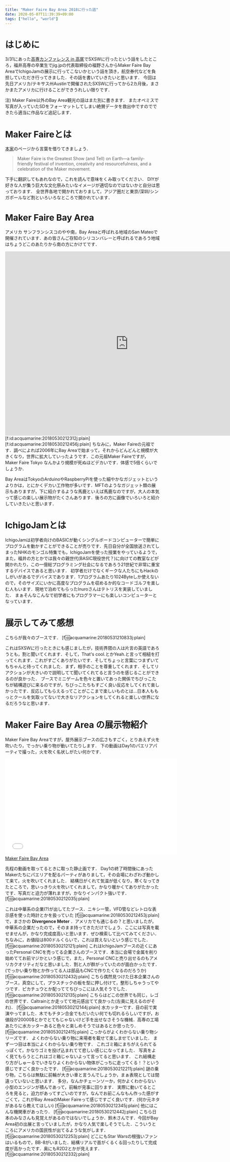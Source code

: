 ```yaml
---
title: "Maker Faire Bay Area 2018に行った話"
date: 2020-05-07T11:39:39+09:00
tags: ["hello", "world"]
---
```


# はじめに
3/31にあった[高専カンファレンス in 高尾](https://kosenconf-tokyo2018-spring.github.io/)でSXSWに行ったという話をしたところ，福井高専の卒業生でjig.jpの代表取締役の福野さんからMaker Faire Bay AreaでIchigoJamの展示に行ってこないかという話を頂き，航空券代などを負担していただき行ってきました．その話を書いていきたいと思います．
今回は先日アメリカ/テキサス州Austinで開催されたSXSWに行ってから2カ月後，まさかまたアメリカに行けることができうれしい限りです．

注)
Maker Faire以外のBay Area観光の話はまた別に書きます．
またオペミスで写真が入っていたSDをフォーマットしてしまい絶賛データを救出中ですのでできたら適当に作品など追記します．

# Maker Faireとは
[本家](https://makerfaire.com/makerfairehistory/)のページから言葉を借りてきましょう．

> Maker Faire is the Greatest Show (and Tell) on Earth—a family-friendly festival of invention, creativity and resourcefulness, and a celebration of the Maker movement.

下手に翻訳してもあれなので，これを読んで意味をくみ取ってください．
DIYが好きな人が集う巨大な文化祭みたいなイメージが適切なのではないかと自分は思っております．
全世界各地で開かれておりまして，アジア圏だと東京/深圳/シンガポールなど割といろいろなところで開かれています．

# Maker Faire Bay Area
アメリカ サンフランシスコのやや南，Bay Areaと呼ばれる地域のSan Mateoで開催されています．あの皆さんご存知のシリコンバレーと呼ばれるであろう地域はちょうどこのあたりから南の方にかけてです．
<iframe src="https://www.google.com/maps/embed?pb=!1m18!1m12!1m3!1d3163.354925330423!2d-122.30377701998177!3d37.54670087990041!2m3!1f0!2f0!3f0!3m2!1i1024!2i768!4f13.1!3m3!1m2!1s0x808f9efb728faaed%3A0x4dbaf2f9990fa19f!2z44K144Oz44O744Oe44OG44Kq44O744Kk44OZ44Oz44OI44O744K744Oz44K_44O8!5e0!3m2!1sja!2sjp!4v1527671606758" width="800" height="600" frameborder="0" style="border:0" allowfullscreen></iframe>
[f:id:acquamarine:20180530212312j:plain]
[f:id:acquamarine:20180530212456j:plain]
ちなみに，Maker  Faireの元祖です．調べによれば2006年にBay Areaで始まって，それからどんどんと規模が大きくなり，世界に拡大していったようです．この元祖Maker Faireですが，Maker Faire Tokyo なんかより規模が死ぬほどデカいです．体感で5倍くらいでしょうか．

Bay AreaはTokyoのArduinoやRaspberryPiを使った細やかなガジェットというよりかは，とにかくデカい工作物が多いです．MFTのようなガジェット類の展示もありますが，下に紹介するような馬鹿といえば馬鹿なのですが，大人の本気って感じの楽しい展示物がたくさんあります．後ろの方に画像でいろいろと紹介していきたいと思います．

# IchigoJamとは
IchigoJamは初学者向けのBASICが動くシングルボードコンピューターで簡単にプログラムを動かすことができることが売りです．先日自分が全国放送されてしまったNHKのモンゴル特集でも，IchigoJamを使った授業をやっているようで，また，福井の方とかでは我々の親世代(BASIC現役世代？)に向けての教室などが開かれたり，この一億総プログラミング社会になるであろう21世紀で非常に重宝するデバイスであると思います．
初学者だけでなくギークな人たちにもHackのしがいがあるでデバイスであります．1プログラムあたり1024Byteしか使えないので，そのサイズにいかに高度なプログラムを収めるか的なコードゴルフを楽しむ人もいます．現地で泊めてもらったInuroさんはテトリスを実装していました．
まぁそんなこんなで初学者にもプログラマーにも楽しいコンピューターとなっています．



# 展示してみて感想


こちらが我々のブースです．
[f:id:acquamarine:20180531210833j:plain]


これはSXSWに行ったときにも感じましたが，技術界隈の人は片言の英語であろうとも，割と聞いてくれます．そして，That's cool.とかYeah.と言って相槌を打ってくれます．これがすごくありがたいです．そしてちょっと言葉につまずいてもちゃんと待ってくれました．まず，相手のことを尊重してくれます．そしてリアクションが大きいので説明してて聞いてくれてると言うのを感じることができるのが良かった．
ブースでミニゲームを色々と置いてあった関係でちびっこたちが結構遊びに来るのですが，ちびっこたちもすごく良い反応をしてくれて楽しかったです．反応してもらえるってことがここまで楽しいものとは...日本人ももっとクールを気取ってないで大きなリアクションをしてくれると楽しい世界になるだろうなと思います．


# Maker Faire Bay Area の展示物紹介

Maker Faire Bay Areaですが，屋外展示ブースの広さもすごく，とりあえず火を吹いたり，でっかい乗り物が動いてたりします．
下の動画はDay1のパエリアパーティで撮った，火を吹く名状しがたい何かです．
<iframe width="560" height="315" frameborder="0" allowfullscreen="" src="//www.youtube.com/embed/X65uFilrl8Y"></iframe><br><a href="https://youtube.com/watch?v=X65uFilrl8Y">Maker Faire Bay Area</a>

先程の動画を取ってるときに取った静止画です．
Day1の終了時間後にあったMakerたちにパエリアを配るパーティがありまして，その会場にわざわざ動かして来て，火を吹いてくれました．
結構日がくれて気温が低くなり，寒くなってきたところで，思いっきり火を吹いてくれまして，かなり暖かくてありがたかったです．写真だと迫力が薄れますが，かなりインパクト強いです．
[f:id:acquamarine:20180530212035j:plain]

これは中華系の企業(?)が出してたブース．ニキシー管，VFD管などレトロな表示感を使った時計とかを扱っていた
[f:id:acquamarine:20180530212453j:plain]
で，まさかの **Divergence Meter** ．アメリカでも通じるの？と思いましたが，中華系の企業だったので，そのまま持ってきただけでしょう．ここには写真を載せませんが，かなり完成度高いと思います．ぜひ検索して比べてみてください．ちなみに，お値段は800ドルくらいで，これは買えないという感じでした．
[f:id:acquamarine:20180530212121j:plain]
これはIchigoJamブースの近くにあったPersonal CNCを売ってる企業さんのブースです．本当に会場で金属を削り始めててお前マジかという感じで，また，Personal CNCと売り出せるのもアメリカクオリティだなと思いました．割と人が群がっていたのが面白かったです．(でっかい乗り物とか作ってる人は部品もCNCで作りたくなるのだろうか)
[f:id:acquamarine:20180530212432j:plain]
こちら偶然見つけた日本企業さんのブース，真空にして，プラスチックの板を型に押し付けて，整形しちゃうってやつです．ピカチュウとか配っててちびっこには人気そうでした．
[f:id:acquamarine:20180530212135j:plain]
こちらはどこの世界でも同じ，レゴの世界です．Caltrainとか走ってて地元感出てて良かった(左奥に見えるのがそれ)．
[f:id:acquamarine:20180530212144j:plain]
水カッターです．目の前で実演やってました．木でもチタン合金でもだいたい何でも切れるらしいですが，お値段が20000$とかでとてもじゃないけど手を出せなさそうな機械．高専の工場あたりに水カッターあると色々と楽しめそうではあるとか思ったり．
[f:id:acquamarine:20180530212415j:plain]
こっからがよくわからない乗り物シリーズです．
よくわからない乗り物に来場者を載せて楽しませていました．
まず一つ目は本当によくわからない乗り物です．
これゴミ箱にまちがえられてるっぽくて，かなりゴミを投げ込まれてて悲しい感じになってました．
写真をよく見てもらうとこれはゴミ箱じゃないよって言ってると思います．
これ結構走り方がしゅーるでいきなりよくわからない物体がこっちに走ってくる！？という感じですごく良かったです．
[f:id:acquamarine:20180530212211j:plain]
謎の乗り物，こちらは無駄に前輪が大きい車と言うんでしょうか，まぁ表現としては間違っていないと思います．
多分，なんかチェーンソーか，何かよくわからない小型のエンジンが積んであって，前輪が見事に回ります．
実際に動いてるところを見ると，迫力があってすごいのですが，なんでお前こんなもん作った感がすごくて，これがBay AreaのMaker Faireって感じですごく良いです．(何か元ネタがあるなら教えてほしい)
[f:id:acquamarine:20180530212345j:plain]
他にはこんな機関車があったり．
[f:id:acquamarine:20180530212442j:plain]
こちら日本のみなさんも見覚えがあるのではないでしょうか．鈴木さんです．今回がBay Area初の出展と言っていましたが，かなり人気で楽しそうでした．こういうところにアメリカの国民性が出てるような気がします．
[f:id:acquamarine:20180530212253j:plain]
どこにもStar Warsの根強いファンはいるもので，BB-8がいました．結構リアルで首がくるくる回ったりして完成度が高かったです．奥にもR2D2とかが見えます．
[f:id:acquamarine:20180530212332j:plain]